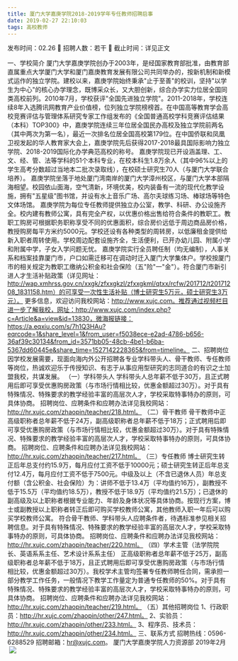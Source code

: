 ```yaml
---
title: 厦门大学嘉庚学院2018-2019学年专任教师招聘启事
date: 2019-02-27 22:10:03
tags: 高校教师
---
```

发布时间：02.26   🌟   招聘人数：若干   🌈   截止时间：详见正文
<!-- more -->
一、学校简介
厦门大学嘉庚学院创办于2003年，是经国家教育部批准，由教育部直属重点大学厦门大学和厦门嘉庚教育发展有限公司共同举办的，按新机制和新模式运作的独立学院。建校以来，嘉庚学院始终秉承"止于至善"的校训，坚持"以学生为中心"的核心办学理念，既博采众长，又大胆创新，综合办学实力位居全国同类高校前列。2010年7月，学校获评"全国先进独立学院"。2011-2018年，学校连续8年入选腾讯网教育产业价值榜，位列独立学院榜榜首。在中国高等教育学会高校竞赛评估与管理体系研究专家工作组发布的《全国普通高校学科竞赛评估结果（本科）TOP300》中，嘉庚学院连续三年位居全国民办高校及独立学院前两名（其中两次为第一名），最近一次排名位居全国高校第179位。在中国侨联和凤凰卫视发起的华人教育家大会上，嘉庚学院先后获得2017-2018最具国际影响力独立学院、2018-2019国际化办学典范高校的称号。
嘉庚学院现已开设涵盖理、工、文、经、管、法等学科的51个本科专业，在校本科生1.8万余人（其中96%以上的学生高考分数超过当地本二批次录取线），在校硕士研究生70人（与厦门大学联合培养）。
嘉庚学院坐落于地处厦门湾南岸的厦门大学漳州校区，与厦门大学本部隔海相望。校园依山面海，空气清新，环境优美，校内装备有一流的现代化教学设施，拥有"五星级"图书馆，并设有水上音乐广场、高尔夫球练习场、棒球场等特色文体场馆。
嘉庚学院为每位专任教师提供独立办公室，教学、科研、办公设施齐全。校内建有教师公寓，具有完全产权，以优惠价格出售给符合条件的教职工。教职工购房可根据职务职称享受不同的优惠面积，综合房价远低于周边商品房价格，教授购房每平方米约5000元。学校还设有各种类型的周转房，以低廉租金提供给新入职者周转使用。学校周边配套设施齐全，生活便利，已开办幼儿园、附属小学和附属中学，子女入学问题无忧。
嘉庚学院实行全员聘任制（均无编制），人事关系和档案挂靠厦门市，户口如需迁移可在调动时迁入厦门大学集体户。学校按厦门市的相关规定为教职工缴纳公积金和社会保险（五"险"一"金"）。符合厦门市新引进人才生活补贴政策（详见网址：http://wap.xmhrss.gov.cn/xxgk/zfxxgkzl/zfxxgkml/qtxx/rcfw/201712/t20171208_1831158.htm）的可享受一次性生活补贴（博士研究生5万元，硕士研究生3万元）。
更多信息，欢迎访问我校网站：http://www.xujc.com。推荐通过视频栏目进一步了解我校，网址：http://www.xujc.com/index.php?c=Article&a=view&id=13830，微海报链接：https://a.eqxiu.com/s/7h1Q3HAu?eqrcode=1&share_level=1&from_user=f5038ece-e2ad-4786-b656-36af39c30134&from_id=3571bb05-48cb-4be1-b6ba-5367dd60445e&share_time=1527142228365&from=timeline。
二、招聘岗位
因学校发展需要，现面向海内外公开招聘各专业学科带头人、骨干教师、专任教师等岗位，热诚欢迎乐于传授知识、有志于从事应用型研究的志同道合的有识之士加盟我校，共谋发展。
（一）学科带头人
学科带头人总年薪不低于30万，且正式聘用后即可享受优惠购房政策（与市场行情相比较，优惠金额超过30万）。对于具有特殊情况、特殊要求的教学经验丰富的高层次人才，学校采取特事特办的原则，可具体协商。
招聘岗位、应聘条件和应聘办法详见我校网站：http://hr.xujc.com/zhaopin/teacher/218.html。
（二）骨干教师
骨干教师中正高级职称者总年薪不低于24万，副高级职称者总年薪不低于18万；正式聘用后即可享受优惠购房政策（与市场行情相比较，优惠金额超过30万）。对于具有特殊情况、特殊要求的教学经验丰富的高层次人才，学校采取特事特办的原则，可具体协商。
招聘岗位、应聘条件和应聘办法详见我校网站：http://hr.xujc.com/zhaopin/teacher/217.html。
（三）专任教师
博士研究生转正后年总支付约15.9万，每月应付工资不低于10000元；硕士研究生转正后年总支付12.4万，每月应付工资不低于7500元。中级及以上（不含已退休人员）年总支付额（含公积金、社会保险）为：讲师不低于13.4万（平均值约16万），副教授不低于15.5万（平均值约18.5万），教授不低于18.9万（平均值约21.5万）；已退休的副高级及以上职称者根据专业能力、年龄及身体状况等具体协商。按现行方案，博士或副教授以上职称者转正后即可购买学校教师公寓，其他教师入职一年后可以购买学校教师公寓。
符合骨干教师、学科带头人应聘条件者，待遇标准参见相关招聘信息。对于具有特殊情况、特殊要求的教学经验丰富的高层次人才，学校采取特事特办的原则，可具体协商。
招聘岗位、应聘条件和应聘办法详见我校网站：http://hr.xujc.com/zhaopin/teacher/220.html。
（四）学术主管（法学院院长、英语系系主任、艺术设计系系主任）
正高级职称者总年薪不低于25万，副高级职称者总年薪不低于18万，且正式聘用后即可享受优惠购房政策（与市场行情相比较，优惠金额超过30万）。我校学术主管均签署专任教师聘任合同，需承担一部分教学工作任务，一般情况下教学工作量定为普通专任教师的50%。对于具有特殊情况、特殊要求的教学经验丰富的高层次人才，学校采取特事特办的原则，可具体协商。
招聘岗位、应聘条件和应聘办法详见我校网站：http://hr.xujc.com/zhaopin/teacher/219.html。
（五）其他招聘岗位
1、行政职员：http://hr.xujc.com/zhaopin/other/247.html。
2、实验员：http://hr.xujc.com/zhaopin/other/233.html。
3、程序员、技术员：http://hr.xujc.com/zhaopin/other/234.html。
三、联系方式
招聘热线：0596-6288529
招聘邮箱：hr@xujc.com。
厦门大学嘉庚学院人力资源部
2019年2月
 
 ![](https://cdn.weiweiblog.cn/20181015134814.png)